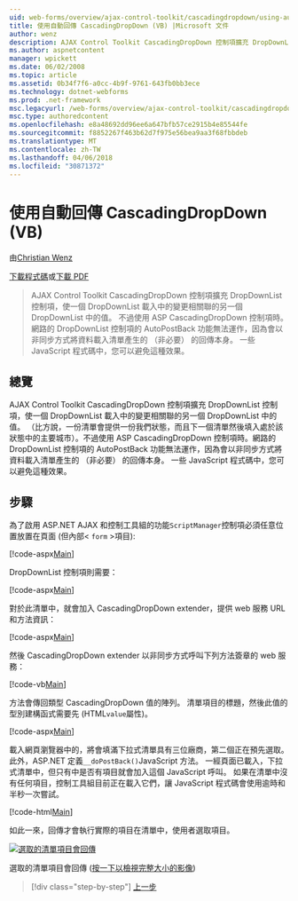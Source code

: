 ```yaml
---
uid: web-forms/overview/ajax-control-toolkit/cascadingdropdown/using-auto-postback-with-cascadingdropdown-vb
title: 使用自動回傳 CascadingDropDown (VB) |Microsoft 文件
author: wenz
description: AJAX Control Toolkit CascadingDropDown 控制項擴充 DropDownList 控制項，使一個 DropDownList 載入中的變更相關聯 anoth 中的值...
ms.author: aspnetcontent
manager: wpickett
ms.date: 06/02/2008
ms.topic: article
ms.assetid: 0b34f7f6-a0cc-4b9f-9761-643fb0bb3ece
ms.technology: dotnet-webforms
ms.prod: .net-framework
msc.legacyurl: /web-forms/overview/ajax-control-toolkit/cascadingdropdown/using-auto-postback-with-cascadingdropdown-vb
msc.type: authoredcontent
ms.openlocfilehash: e8a48692dd96ee6a647bfb57ce2915b4e85544fe
ms.sourcegitcommit: f8852267f463b62d7f975e56bea9aa3f68fbbdeb
ms.translationtype: MT
ms.contentlocale: zh-TW
ms.lasthandoff: 04/06/2018
ms.locfileid: "30871372"
---
```

<a name="using-auto-postback-with-cascadingdropdown-vb"></a>使用自動回傳 CascadingDropDown (VB)
====================
由[Christian Wenz](https://github.com/wenz)

[下載程式碼](http://download.microsoft.com/download/9/0/7/907760b1-2c60-4f81-aeb6-ca416a573b0d/cascadingdropdown3.vb.zip)或[下載 PDF](http://download.microsoft.com/download/2/d/c/2dc10e34-6983-41d4-9c08-f78f5387d32b/cascadingdropdown3VB.pdf)

> AJAX Control Toolkit CascadingDropDown 控制項擴充 DropDownList 控制項，使一個 DropDownList 載入中的變更相關聯的另一個 DropDownList 中的值。 不過使用 ASP CascadingDropDown 控制項時。網路的 DropDownList 控制項的 AutoPostBack 功能無法運作，因為會以非同步方式將資料載入清單產生的 （非必要） 的回傳本身。 一些 JavaScript 程式碼中，您可以避免這種效果。


## <a name="overview"></a>總覽

AJAX Control Toolkit CascadingDropDown 控制項擴充 DropDownList 控制項，使一個 DropDownList 載入中的變更相關聯的另一個 DropDownList 中的值。 （比方說，一份清單會提供一份我們狀態，而且下一個清單然後填入處於該狀態中的主要城市）。不過使用 ASP CascadingDropDown 控制項時。網路的 DropDownList 控制項的 AutoPostBack 功能無法運作，因為會以非同步方式將資料載入清單產生的 （非必要） 的回傳本身。 一些 JavaScript 程式碼中，您可以避免這種效果。

## <a name="steps"></a>步驟

為了啟用 ASP.NET AJAX 和控制工具組的功能`ScriptManager`控制項必須任意位置放置在頁面 (但內部&lt; `form` &gt;項目):

[!code-aspx[Main](using-auto-postback-with-cascadingdropdown-vb/samples/sample1.aspx)]

DropDownList 控制項則需要：

[!code-aspx[Main](using-auto-postback-with-cascadingdropdown-vb/samples/sample2.aspx)]

對於此清單中，就會加入 CascadingDropDown extender，提供 web 服務 URL 和方法資訊：

[!code-aspx[Main](using-auto-postback-with-cascadingdropdown-vb/samples/sample3.aspx)]

然後 CascadingDropDown extender 以非同步方式呼叫下列方法簽章的 web 服務：

[!code-vb[Main](using-auto-postback-with-cascadingdropdown-vb/samples/sample4.vb)]

方法會傳回類型 CascadingDropDown 值的陣列。 清單項目的標題，然後此值的型別建構函式需要先 (HTML`value`屬性)。

[!code-aspx[Main](using-auto-postback-with-cascadingdropdown-vb/samples/sample5.aspx)]

載入網頁瀏覽器中的，將會填滿下拉式清單具有三位廠商，第二個正在預先選取。 此外，ASP.NET 定義`__doPostBack()`JavaScript 方法。 一經頁面已載入，下拉式清單中，但只有中是否有項目就會加入這個 JavaScript 呼叫。 如果在清單中沒有任何項目，控制工具組目前正在載入它們，讓 JavaScript 程式碼會使用逾時和半秒一次嘗試。

[!code-html[Main](using-auto-postback-with-cascadingdropdown-vb/samples/sample6.html)]

如此一來，回傳才會執行實際的項目在清單中，使用者選取項目。


[![選取的清單項目會回傳](using-auto-postback-with-cascadingdropdown-vb/_static/image2.png)](using-auto-postback-with-cascadingdropdown-vb/_static/image1.png)

選取的清單項目會回傳 ([按一下以檢視完整大小的影像](using-auto-postback-with-cascadingdropdown-vb/_static/image3.png))

> [!div class="step-by-step"]
> [上一步](presetting-list-entries-with-cascadingdropdown-vb.md)
